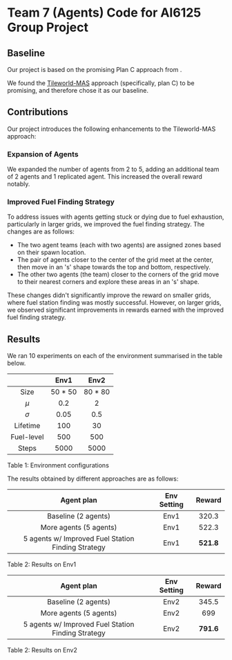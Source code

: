 # Team 7 (Agents) Code for AI6125 Group Project

## Baseline

Our project is based on the promising Plan C approach from .

We found the [Tileworld-MAS](https://github.com/RoyalSkye/Tileworld-MAS) approach (specifically, plan C) to be promising, and therefore chose it as our baseline.

## Contributions

Our project introduces the following enhancements to the Tileworld-MAS approach:

### Expansion of Agents

We expanded the number of agents from 2 to 5, adding an additional team of 2 agents and 1 replicated agent. This increased the overall reward notably.

### Improved Fuel Finding Strategy

To address issues with agents getting stuck or dying due to fuel exhaustion, particularly in larger grids, we improved the fuel finding strategy. The changes are as follows:

- The two agent teams (each with two agents) are assigned zones based on their spawn location.
- The pair of agents closer to the center of the grid meet at the center, then move in an 's' shape towards the top and bottom, respectively.
- The other two agents (the team) closer to the corners of the grid move to their nearest corners and explore these areas in an 's' shape.

These changes didn't significantly improve the reward on smaller grids, where fuel station finding was mostly successful. However, on larger grids, we observed significant improvements in rewards earned with the improved fuel finding strategy.

## Results

We ran 10 experiments on each of the environment summarised in the table below.

|            |  Env1   |  Env2   |
| :--------: | :-----: | :-----: |
|    Size    | 50 * 50 | 80 * 80 |
|    *μ*     |   0.2   |    2    |
|    *σ*     |  0.05   |   0.5   |
|  Lifetime  |   100   |   30    |
| Fuel-level |   500   |   500   |
|   Steps    |  5000   |  5000   |

<p>Table 1: Environment configurations</p>

The results obtained by different approaches are as follows:

| Agent plan                                           | Env Setting |     Reward    |
| :--------:                                           | :---------: | :-----------: |
| Baseline (2 agents)                                  |    Env1     |     320.3     |
| More agents (5 agents)                               |    Env1     |     522.3     |
| 5 agents w/ Improved Fuel Station Finding Strategy   |    Env1     |     **521.8**     |

<p>Table 2: Results on Env1</p>


| Agent plan                                           | Env Setting |     Reward    |
| :--------:                                           | :---------: | :-----------: |
| Baseline (2 agents)                                  |    Env2     |     345.5     |
| More agents (5 agents)                               |    Env2     |     699     |
| 5 agents w/ Improved Fuel Station Finding Strategy   |    Env2     |     **791.6**     |

<p>Table 2: Results on Env2</p>

